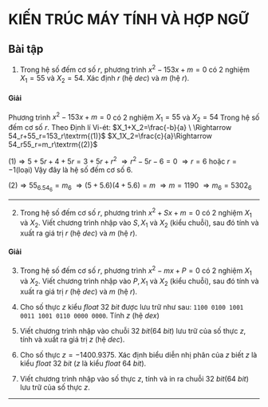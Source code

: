# KIẾN TRÚC MÁY TÍNH VÀ HỢP NGỮ

## Bài tập 
1. Trong hệ số đếm cơ số $r$, phương trình $x^2-153x+m=0$ có 2 nghiệm $X_1=55$ và $X_2=54$. Xác định $r$ (hệ $dec$) và $m$ (hệ $r$).
#### Giải
Phương trình $x^2-153x+m=0$ có 2 nghiệm $X_1=55$ và $X_2=54$ Trong hệ số đếm cơ số $r$.
Theo Định lí Vi-ét: 
$X_1+X_2=\frac{-b}{a} \ \Rightarrow 54_r+55_r=153_r\textrm{(1)}$
$X_1X_2=\frac{c}{a}\Rightarrow 54_r55_r=m_r\textrm{(2)}$

$\textrm{(1)}\Rightarrow 5+ 5r+4+5r=3+5r+r^2$
$\Rightarrow r^2-5r-6=0$
$\Rightarrow r=6 \textrm{ hoặc } r=-1\textrm{(loại)}$
Vậy đây là hệ số đếm cơ số 6.

$\textrm{(2)}\Rightarrow 55_6.54_6=m_6$
$\Rightarrow (5+5.6)(4+5.6)=m$
$\Rightarrow m=1190$
$\Rightarrow m_6=5302_6$

----------------------
2. Trong hệ số đếm cơ số $r$, phương trình $x^2+Sx+m=0$ có 2 nghiệm $X_1$ và $X_2$. Viết chương trình nhập vào $S, X_1 \textrm{ và } X_2$ (kiểu chuỗi), sau đó tính và xuất ra giá trị $r$ (hệ $dec$) và $m$ (hệ $r$).
#### Giải



3. Trong hệ số đếm cơ số $r$, phương trình $x^2-mx+P=0$ có 2 nghiệm $X_1$ và $X_2$. Viết chương trình nhập vào $P, X_1 \textrm{ và } X_2$ (kiểu chuỗi), sau đó tính và xuất ra giá trị $r$ (hệ $dec$) và $m$ (hệ $r$).

4. Cho số thực $z$ kiểu $float \ 32 \ bit$ được lưu trữ như sau: `1100 0100 1001 0011 1001 0110 0000 0000`.  Tính $z$ (hệ $dex$)

5. Viết chương trình nhập vào chuỗi $32 \ bit(64 \ bit)$ lưu trữ của số thực $z$, tính và xuất ra giá trị $z$ (hệ $dec$).

6. Cho số thực $z=-1400.9375$. Xác định biểu diễn nhị phân của $z$ biết $z$ là kiểu $float \ 32 \ bit$ ($z$ là kiểu $float \ 64 \ bit$).

7. Viết chương trình nhập vào số thực $z$, tính và in ra chuỗi $32 \ bit(64 \ bit)$ lưu trữ của số thực $z$.
----



